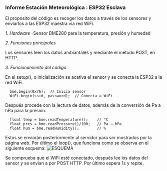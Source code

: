 ### Informe Estación Meteorológica : ESP32 Esclava

El proposito del código es recoger los datos a través de los sensores y enviarlos a las ESP32 maestra via red WiFi.

*1. Hardware*
    -Sensor BME280 para la temperatura, presión y humedad

*2. Funciones principales*

Los sensores leen los datos ambiantales y mediante el método POST, en HTTP. 

*3. Funcionamiento del código*

En el setup(), o inicialización se acativa el sensor y se conecta la ESP32 a la red WiFi.
  ```
    bme.begin(0x76);  // Inicia sensor
    WiFi.begin(ssid, password);  // Conecta a WiFi
  ```

Después procede con la lectura de datos, además de la conversión de Pa a hPa para la presión.
  ```
    float temp = bme.readTemperature();    // °C
    float pres = bme.readPressure()/100;   // Pa → hPa
    float hum = bme.readHumidity();        // %
  ```

Estos se enviarán posteriormente al servidor para ser mostrados por la página web.
Por último el loop(), que funciona como se observa en el siguiente esquema:
![ESQUEMA](deepseek_mermaid_20250604_97dae2.jpg)

Se comprueba que el WiFi esté conectado, después lee los datos del sensor y se envian a por POST HTTP. Por último espera 1s y repite.